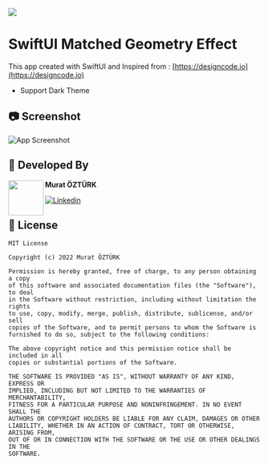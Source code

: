 ![](https://komarev.com/ghpvc/?username=swift-ui-matched-geometry-effect&color=55acb7&style=for-the-badge&logo=Github&label=Views)

# SwiftUI Matched Geometry Effect

This app created with SwiftUI and Inspired from : [https://designcode.io](https://designcode.io) 
- Support Dark Theme

## 📷 Screenshot

![App Screenshot](https://github.com/muratozturk5/SwiftUI-Matched-Geometry-Effect/blob/master/Preview/Simulator%20Screen%20Recording%20-%20iPhone%2013%20Pro%20Max%20-%202022-08-21%20at%2019.08.27.gif)


## 👨 Developed By 

 <img src="https://avatars.githubusercontent.com/u/62841905?s=400&u=6b1f97cf6a3dfe668719000f9686f5fe861f273a&v=4" width="70" align="left">


**Murat ÖZTÜRK**

[![Linkedin](https://img.shields.io/badge/-linkedin-grey?logo=linkedin)](https://www.linkedin.com/in/murat-%C3%B6zt%C3%BCrk-7a9306217/)

📄 License 
-------

```
MIT License

Copyright (c) 2022 Murat ÖZTÜRK

Permission is hereby granted, free of charge, to any person obtaining a copy
of this software and associated documentation files (the "Software"), to deal
in the Software without restriction, including without limitation the rights
to use, copy, modify, merge, publish, distribute, sublicense, and/or sell
copies of the Software, and to permit persons to whom the Software is
furnished to do so, subject to the following conditions:

The above copyright notice and this permission notice shall be included in all
copies or substantial portions of the Software.

THE SOFTWARE IS PROVIDED "AS IS", WITHOUT WARRANTY OF ANY KIND, EXPRESS OR
IMPLIED, INCLUDING BUT NOT LIMITED TO THE WARRANTIES OF MERCHANTABILITY,
FITNESS FOR A PARTICULAR PURPOSE AND NONINFRINGEMENT. IN NO EVENT SHALL THE
AUTHORS OR COPYRIGHT HOLDERS BE LIABLE FOR ANY CLAIM, DAMAGES OR OTHER
LIABILITY, WHETHER IN AN ACTION OF CONTRACT, TORT OR OTHERWISE, ARISING FROM,
OUT OF OR IN CONNECTION WITH THE SOFTWARE OR THE USE OR OTHER DEALINGS IN THE
SOFTWARE.
```
